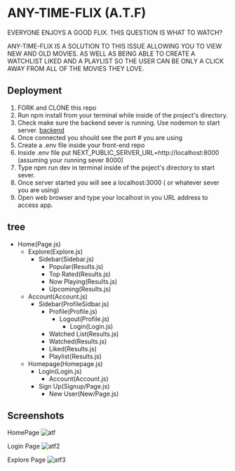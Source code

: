 
# ANY-TIME-FLIX (A.T.F)

EVERYONE ENJOYS A GOOD FLIX. THIS QUESTION IS WHAT TO WATCH?

ANY-TIME-FLIX IS A SOLUTION TO THIS ISSUE ALLOWING YOU TO VIEW NEW AND OLD MOVIES. AS WELL AS BEING ABLE TO CREATE A WATCHLIST LIKED AND A PLAYLIST SO THE USER CAN BE ONLY A CLICK AWAY FROM ALL OF THE MOVIES THEY LOVE.


## Deployment

1. FORK and CLONE this repo
2. Run npm install from your terminal while inside of the project's directory.
3. Check make sure the backend sever is running. Use nodemon to start server. [backend](https://github.com/mike-gustafson/Any-Time-Flix/tree/main)
4. Once connected you should see the port # you are using 
5. Create a .env file inside your front-end repo
6. Inside .env file put NEXT_PUBLIC_SERVER_URL=http://localhost:8000 (assuming your running sever 8000)
7. Type npm run dev in terminal inside of the poject's directory to start sever.
8. Once server started you will see a localhost:3000 ( or whatever sever you are using)
9. Open web browser and type your localhost in you URL address to access app.



## tree
- Home(Page.js)
  - Explore(Explore.js)
    - Sidebar(Sidebar.js)
      - Popular(Results.js)
      - Top Rated(Results.js)
      - Now Playing(Results.js)
      - Upcoming(Results.js)
  - Account(Account.js)
    - Sidebar(ProfileSidbar.js)
      - Profile(Profile.js)
        - Logout(Profile.js)
          - Login(Login.js)
      - Watched List(Results.js)
      - Watched(Results.js)
      - Liked(Results.js)
      - Playlist(Results.js)
  - Homepage(Homepage.js)
    - Login(Login.js)
      - Account(Account.js)
    - Sign Up(Signup/Page.js)
      - New User(New/Page.js)


## Screenshots

HomePage
![atf ](https://github.com/SEIRFX-822/mern-auth-frontend/assets/142261380/5463b1e1-3b1f-4f3f-a3eb-be55643ab5b1)


Login Page
![atf2](https://github.com/SEIRFX-822/mern-auth-frontend/assets/142261380/65736fa3-c882-4b74-aa99-7ce24f60b552)

Explore Page
![atf3](https://github.com/SEIRFX-822/mern-auth-frontend/assets/142261380/bea1214e-8b4b-4e88-a8ba-609d012118f8)


